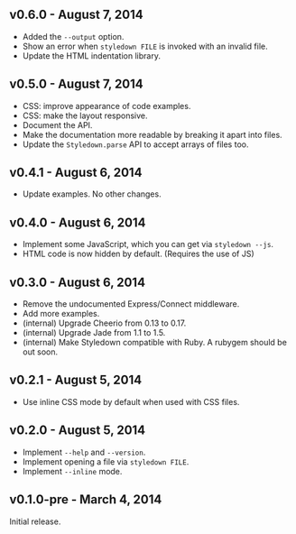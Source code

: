 ## v0.6.0 - August 7, 2014

 * Added the `--output` option.
 * Show an error when `styledown FILE` is invoked with an invalid file.
 * Update the HTML indentation library.

## v0.5.0 - August 7, 2014

 * CSS: improve appearance of code examples.
 * CSS: make the layout responsive.
 * Document the API.
 * Make the documentation more readable by breaking it apart into files.
 * Update the `Styledown.parse` API to accept arrays of files too.

## v0.4.1 - August 6, 2014

 * Update examples. No other changes.

## v0.4.0 - August 6, 2014

 * Implement some JavaScript, which you can get via `styledown --js`.
 * HTML code is now hidden by default. (Requires the use of JS)

## v0.3.0 - August 6, 2014

 * Remove the undocumented Express/Connect middleware.
 * Add more examples.
 * (internal) Upgrade Cheerio from 0.13 to 0.17.
 * (internal) Upgrade Jade from 1.1 to 1.5.
 * (internal) Make Styledown compatible with Ruby. A rubygem should be out soon.

## v0.2.1 - August 5, 2014

 * Use inline CSS mode by default when used with CSS files.

## v0.2.0 - August 5, 2014

 * Implement `--help` and `--version`.
 * Implement opening a file via `styledown FILE`.
 * Implement `--inline` mode.

## v0.1.0-pre - March 4, 2014

Initial release.

